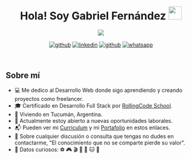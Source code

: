 
<h1 align="center"><b>Hola! Soy Gabriel Fernández </b><img src="https://media.giphy.com/media/hvRJCLFzcasrR4ia7z/giphy.gif" width="35"></h1>
<!--  -->
<p align="center">
  <a href="https://github.com/DenverCoder1/readme-typing-svg"><img src="https://readme-typing-svg.herokuapp.com?font=Time+New+Roman&color=cyan&size=25&center=true&vCenter=true&width=600&height=100&lines=Desarrollador+Fullstack;Desarrollador+Frontend+|+HTML,+CSS+y+JS;Desarrollador+Backend+APIs+y+Base+de+datos"></a>
</p>

<p align="center">
  <a href="https://github.com/VGFernandezMedina" target="blank"><img align="center" src="https://img.shields.io/badge/GitHub-100000?style=for-the-badge&logo=github&logoColor=white" alt="github" /></a>
  <a href="https://www.linkedin.com/in/victor-gabriel-fernández-medina-331286250" target="blank"><img align="center" src="https://img.shields.io/badge/LinkedIn-0077B5?style=for-the-badge&logo=linkedin&logoColor=white" alt="linkedin" /></a>
  <a href="mailto:gabrielfernandez090997@gmail.com" target="blank"><img align="center" src="https://img.shields.io/badge/Gmail-D14836?style=for-the-badge&logo=gmail&logoColor=white" alt="github" alt="gmail" /></a>
  <a href="" target="blank"><img align="center" src="https://img.shields.io/badge/WhatsApp-25D366?style=for-the-badge&logo=whatsapp&logoColor=white" alt="whatsapp" /></a>
</p>


<br>


## Sobre mí

- :computer: Me dedico al Desarrollo Web donde sigo aprendiendo y creando proyectos como freelancer.
- :mortar_board: Certificado en Desarrollo Full Stack por [RollingCode School](https://web.rollingcodeschool.com/).
- :house_with_garden: Viviendo en Tucumán, Argentina.
- :briefcase: Actualmente estoy abierto a nuevas oportunidades laborales.
- :mailbox_with_mail: Pueden ver mi [Curriculum](https://drive.google.com/file/d/1p1il9sqU1EItlDu0XAeS-uUthLuF630H/view?usp=drive_link) y mi [Portafolio](https://gabrielfm-dev.netlify.app/) en estos enlaces.
- :speech_balloon: Sobre cualquier discusión o consulta que tengas no dudes en contactarme, "El conocimiento que no se comparte pierde su valor".
- :bowling: Datos curiosos: :soccer: :video_game: :clapper: :hamburger: :beer: :cat: :dog:
